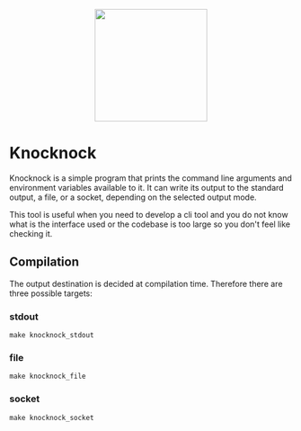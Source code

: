 

<p align="center">
  <img width="200" height="200" src="https://github.com/itasahobby/knocknock/assets/47305925/905a7e87-4ee6-49c2-b4c9-ccc285217924">
</p>

#  Knocknock

Knocknock is a simple program that prints the command line arguments and environment variables available to it. It can write its output to the standard output, a file, or a socket, depending on the selected output mode.

This tool is useful when you need to develop a cli tool and you do not know what is the interface used or the codebase is too large so you don't feel like checking it.

## Compilation

The output destination is decided at compilation time. Therefore there are three possible targets:

### stdout

```
make knocknock_stdout
```

### file

```
make knocknock_file
```

### socket

```
make knocknock_socket
```
